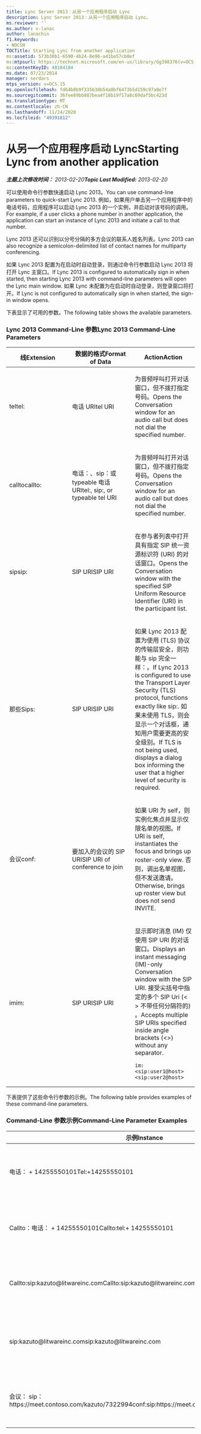 ```yaml
---
title: Lync Server 2013：从另一个应用程序启动 Lync
description: Lync Server 2013：从另一个应用程序启动 Lync。
ms.reviewer: ''
ms.author: v-lanac
author: lanachin
f1.keywords:
- NOCSH
TOCTitle: Starting Lync from another application
ms:assetid: 573b30b1-6590-4b24-8e96-a41be57cb0ef
ms:mtpsurl: https://technet.microsoft.com/en-us/library/Gg398376(v=OCS.15)
ms:contentKeyID: 48184184
ms.date: 07/23/2014
manager: serdars
mtps_version: v=OCS.15
ms.openlocfilehash: fd64b8b9f335638b54a0bf6473b5d159c97a0e7f
ms.sourcegitcommit: 36fee89bb887bea4f18b19f17a8c69daf5bc423d
ms.translationtype: MT
ms.contentlocale: zh-CN
ms.lasthandoff: 11/24/2020
ms.locfileid: "49391812"
---
```

# <a name="starting-lync-from-another-application"></a><span data-ttu-id="11664-103">从另一个应用程序启动 Lync</span><span class="sxs-lookup"><span data-stu-id="11664-103">Starting Lync from another application</span></span>

<div data-xmlns="http://www.w3.org/1999/xhtml">

<div class="topic" data-xmlns="http://www.w3.org/1999/xhtml" data-msxsl="urn:schemas-microsoft-com:xslt" data-cs="https://msdn.microsoft.com/">

<div data-asp="https://msdn2.microsoft.com/asp">



</div>

<div id="mainSection">

<div id="mainBody"><span data-ttu-id="11664-104">

<span> </span></span><span class="sxs-lookup"><span data-stu-id="11664-104">

<span> </span></span></span>

<span data-ttu-id="11664-105">_**主题上次修改时间：** 2013-02-20_</span><span class="sxs-lookup"><span data-stu-id="11664-105">_**Topic Last Modified:** 2013-02-20_</span></span>

<span data-ttu-id="11664-106">可以使用命令行参数快速启动 Lync 2013。</span><span class="sxs-lookup"><span data-stu-id="11664-106">You can use command-line parameters to quick-start Lync 2013.</span></span> <span data-ttu-id="11664-107">例如，如果用户单击另一个应用程序中的电话号码，应用程序可以启动 Lync 2013 的一个实例，并启动对该号码的调用。</span><span class="sxs-lookup"><span data-stu-id="11664-107">For example, if a user clicks a phone number in another application, the application can start an instance of Lync 2013 and initiate a call to that number.</span></span>

<span data-ttu-id="11664-108">Lync 2013 还可以识别以分号分隔的多方会议的联系人姓名列表。</span><span class="sxs-lookup"><span data-stu-id="11664-108">Lync 2013 can also recognize a semicolon-delimited list of contact names for multiparty conferencing.</span></span>

<span data-ttu-id="11664-109">如果 Lync 2013 配置为在启动时自动登录，则通过命令行参数启动 Lync 2013 将打开 Lync 主窗口。</span><span class="sxs-lookup"><span data-stu-id="11664-109">If Lync 2013 is configured to automatically sign in when started, then starting Lync 2013 with command-line parameters will open the Lync main window.</span></span> <span data-ttu-id="11664-110">如果 Lync 未配置为在启动时自动登录，则登录窗口将打开。</span><span class="sxs-lookup"><span data-stu-id="11664-110">If Lync is not configured to automatically sign in when started, the sign-in window opens.</span></span>

<span data-ttu-id="11664-111">下表显示了可用的参数。</span><span class="sxs-lookup"><span data-stu-id="11664-111">The following table shows the available parameters.</span></span>

### <a name="lync-2013-command-line-parameters"></a><span data-ttu-id="11664-112">Lync 2013 Command-Line 参数</span><span class="sxs-lookup"><span data-stu-id="11664-112">Lync 2013 Command-Line Parameters</span></span>

<table>
<colgroup>
<col style="width: 33%" />
<col style="width: 33%" />
<col style="width: 33%" />
</colgroup>
<thead>
<tr class="header">
<th><span data-ttu-id="11664-113">线</span><span class="sxs-lookup"><span data-stu-id="11664-113">Extension</span></span></th>
<th><span data-ttu-id="11664-114">数据的格式</span><span class="sxs-lookup"><span data-stu-id="11664-114">Format of Data</span></span></th>
<th><span data-ttu-id="11664-115">Action</span><span class="sxs-lookup"><span data-stu-id="11664-115">Action</span></span></th>
</tr>
</thead>
<tbody>
<tr class="odd">
<td><p><span data-ttu-id="11664-116">tel</span><span class="sxs-lookup"><span data-stu-id="11664-116">tel:</span></span></p></td>
<td><p><span data-ttu-id="11664-117">电话 URI</span><span class="sxs-lookup"><span data-stu-id="11664-117">tel URI</span></span></p></td>
<td><p><span data-ttu-id="11664-118">为音频呼叫打开对话窗口，但不拨打指定号码。</span><span class="sxs-lookup"><span data-stu-id="11664-118">Opens the Conversation window for an audio call but does not dial the specified number.</span></span></p></td>
</tr>
<tr class="even">
<td><p><span data-ttu-id="11664-119">callto</span><span class="sxs-lookup"><span data-stu-id="11664-119">callto:</span></span></p></td>
<td><p><span data-ttu-id="11664-120">电话：、sip：或 typeable 电话 URI</span><span class="sxs-lookup"><span data-stu-id="11664-120">tel:, sip:, or typeable tel URI</span></span></p></td>
<td><p><span data-ttu-id="11664-121">为音频呼叫打开对话窗口，但不拨打指定号码。</span><span class="sxs-lookup"><span data-stu-id="11664-121">Opens the Conversation window for an audio call but does not dial the specified number.</span></span></p></td>
</tr>
<tr class="odd">
<td><p><span data-ttu-id="11664-122">sip</span><span class="sxs-lookup"><span data-stu-id="11664-122">sip:</span></span></p></td>
<td><p><span data-ttu-id="11664-123">SIP URI</span><span class="sxs-lookup"><span data-stu-id="11664-123">SIP URI</span></span></p></td>
<td><p><span data-ttu-id="11664-124">在参与者列表中打开具有指定 SIP 统一资源标识符 (URI) 的对话窗口。</span><span class="sxs-lookup"><span data-stu-id="11664-124">Opens the Conversation window with the specified SIP Uniform Resource Identifier (URI) in the participant list.</span></span></p></td>
</tr>
<tr class="even">
<td><p><span data-ttu-id="11664-125">那些</span><span class="sxs-lookup"><span data-stu-id="11664-125">Sips:</span></span></p></td>
<td><p><span data-ttu-id="11664-126">SIP URI</span><span class="sxs-lookup"><span data-stu-id="11664-126">SIP URI</span></span></p></td>
<td><p><span data-ttu-id="11664-127">如果 Lync 2013 配置为使用 (TLS) 协议的传输层安全，则功能与 sip 完全一样：。</span><span class="sxs-lookup"><span data-stu-id="11664-127">If Lync 2013 is configured to use the Transport Layer Security (TLS) protocol, functions exactly like sip:.</span></span> <span data-ttu-id="11664-128">如果未使用 TLS，则会显示一个对话框，通知用户需要更高的安全级别。</span><span class="sxs-lookup"><span data-stu-id="11664-128">If TLS is not being used, displays a dialog box informing the user that a higher level of security is required.</span></span></p></td>
</tr>
<tr class="odd">
<td><p><span data-ttu-id="11664-129">会议</span><span class="sxs-lookup"><span data-stu-id="11664-129">conf:</span></span></p></td>
<td><p><span data-ttu-id="11664-130">要加入的会议的 SIP URI</span><span class="sxs-lookup"><span data-stu-id="11664-130">SIP URI of conference to join</span></span></p></td>
<td><p><span data-ttu-id="11664-131">如果 URI 为 self，则实例化焦点并显示仅限名单的视图。</span><span class="sxs-lookup"><span data-stu-id="11664-131">If URI is self, instantiates the focus and brings up roster-only view.</span></span> <span data-ttu-id="11664-132">否则，调出名单视图，但不发送邀请。</span><span class="sxs-lookup"><span data-stu-id="11664-132">Otherwise, brings up roster view but does not send INVITE.</span></span></p></td>
</tr>
<tr class="even">
<td><p><span data-ttu-id="11664-133">im</span><span class="sxs-lookup"><span data-stu-id="11664-133">im:</span></span></p></td>
<td><p><span data-ttu-id="11664-134">SIP URI</span><span class="sxs-lookup"><span data-stu-id="11664-134">SIP URI</span></span></p></td>
<td><p><span data-ttu-id="11664-135">显示即时消息 (IM) 仅使用 SIP URI 的对话窗口。</span><span class="sxs-lookup"><span data-stu-id="11664-135">Displays an instant messaging (IM)-only Conversation window with the SIP URI.</span></span> <span data-ttu-id="11664-136">接受尖括号中指定的多个 SIP Uri (&lt; &gt; 不带任何分隔符的) 。</span><span class="sxs-lookup"><span data-stu-id="11664-136">Accepts multiple SIP URIs specified inside angle brackets (&lt;&gt;) without any separator.</span></span></p>
<pre><code>im:&lt;sip:user1@host&gt;&lt;sip:user2@host&gt;</code></pre></td>
</tr>
</tbody>
</table>


<span data-ttu-id="11664-137">下表提供了这些命令行参数的示例。</span><span class="sxs-lookup"><span data-stu-id="11664-137">The following table provides examples of these command-line parameters.</span></span>

### <a name="command-line-parameter-examples"></a><span data-ttu-id="11664-138">Command-Line 参数示例</span><span class="sxs-lookup"><span data-stu-id="11664-138">Command-Line Parameter Examples</span></span>

<table>
<colgroup>
<col style="width: 50%" />
<col style="width: 50%" />
</colgroup>
<thead>
<tr class="header">
<th><span data-ttu-id="11664-139">示例</span><span class="sxs-lookup"><span data-stu-id="11664-139">Instance</span></span></th>
<th><span data-ttu-id="11664-140">结果</span><span class="sxs-lookup"><span data-stu-id="11664-140">Results</span></span></th>
</tr>
</thead>
<tbody>
<tr class="odd">
<td><p><span data-ttu-id="11664-141">电话： + 14255550101</span><span class="sxs-lookup"><span data-stu-id="11664-141">Tel:+14255550101</span></span></p></td>
<td><p><span data-ttu-id="11664-142">打开具有 + 14255550101 的仅手机视图。</span><span class="sxs-lookup"><span data-stu-id="11664-142">Opens a phone-only view with +14255550101.</span></span></p></td>
</tr>
<tr class="even">
<td><p><span data-ttu-id="11664-143">Callto：电话： + 14255550101</span><span class="sxs-lookup"><span data-stu-id="11664-143">Callto:tel:+ 14255550101</span></span></p></td>
<td><p><span data-ttu-id="11664-144">打开具有 + 14255550101 的仅手机视图。</span><span class="sxs-lookup"><span data-stu-id="11664-144">Opens a phone-only view with +14255550101.</span></span></p></td>
</tr>
<tr class="odd">
<td><p><span data-ttu-id="11664-145">Callto:sip:kazuto@litwareinc.com</span><span class="sxs-lookup"><span data-stu-id="11664-145">Callto:sip:kazuto@litwareinc.com</span></span></p></td>
<td><p><span data-ttu-id="11664-146">打开一个仅限手机的视图，kazuto@litwareinc.com。</span><span class="sxs-lookup"><span data-stu-id="11664-146">Opens a phone-only view with kazuto@litwareinc.com.</span></span></p></td>
</tr>
<tr class="even">
<td><p><span data-ttu-id="11664-147">sip:kazuto@litwareinc.com</span><span class="sxs-lookup"><span data-stu-id="11664-147">sip:kazuto@litwareinc.com</span></span></p></td>
<td><p><span data-ttu-id="11664-148">打开一个带 kazuto@litwareinc.com 的对话窗口。</span><span class="sxs-lookup"><span data-stu-id="11664-148">Opens a Conversation window with kazuto@litwareinc.com.</span></span></p></td>
</tr>
<tr class="odd">
<td><p><span data-ttu-id="11664-149">会议： sip：https://meet.contoso.com/kazuto/7322994</span><span class="sxs-lookup"><span data-stu-id="11664-149">conf:sip:https://meet.contoso.com/kazuto/7322994</span></span></p></td>
<td><p><span data-ttu-id="11664-150">打开对话窗口，并显示会议音频联接选项。</span><span class="sxs-lookup"><span data-stu-id="11664-150">Opens a Conversation window and displays meeting audio join options.</span></span></p></td>
</tr>
</tbody>
</table><span data-ttu-id="11664-151">


</div>

<span> </span>

</div>

</div>

</span><span class="sxs-lookup"><span data-stu-id="11664-151">


</div>

<span> </span>

</div>

</div>

</span></span></div>

